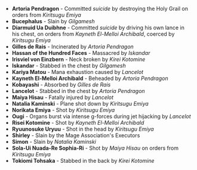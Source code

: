 - **Artoria Pendragon** - Committed _suicide_ by destroying the Holy Grail on orders from _Kiritsugu Emiya_
- **Bucephalus** - Slain by _Gilgamesh_
- **Diarmuid Ua Duibhne** - Committed _suicide_ by driving his own lance in his chest, on orders from _Kayneth El-Melloi Archibald_, coerced by _Kiritsugu Emiya_
- **Gilles de Rais** - Incinerated by _Artoria Pendragon_
- **Hassan of the Hundred Faces** - Massacred by _Iskandar_
- **Irisviel von Einzbern** - Neck broken by _Kirei Kotomine_
- **Iskandar** - Stabbed in the chest by _Gilgamesh_
- **Kariya Matou** - Mana exhaustion caused by _Lancelot_
- **Kayneth El-Melloi Archibald** - Beheaded by _Artoria Pendragon_
- **Kobayashi** - Absorbed by _Gilles de Rais_
- **Lancelot** - Stabbed in the chest by _Artoria Pendragon_
- **Maiya Hisau** - Fatally injured by _Lancelot_
- **Natalia Kaminski** - Plane shot down by _Kiritsugu Emiya_
- **Norikata Emiya** - Shot by _Kiritsugu Emiya_
- **Ougi** - Organs burst via intense g-forces during jet hijacking by _Lancelot_
- **Risei Kotomine** - Shot by _Kayneth El-Melloi Archibald_
- **Ryuunosuke Uryuu** - Shot in the head by _Kiritsugu Emiya_
- **Shirley** - Slain by the Mage Association's Executors
- **Simon** - Slain by _Natalia Kaminski_
- **Sola-Ui Nuada-Re Sophia-Ri** - Shot by _Maiya Hisau_ on orders from _Kiritsugu Emiya_
- **Tokiomi Tohsaka** - Stabbed in the back by _Kirei Kotomine_
